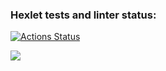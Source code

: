 ### Hexlet tests and linter status:
[![Actions Status](https://github.com/miaalvess/python-project-lvl1/workflows/hexlet-check/badge.svg)](https://github.com/miaalvess/python-project-lvl1/actions)

<a href="https://codeclimate.com/github/miaalvess/python-project-lvl1/test_coverage"><img src="https://api.codeclimate.com/v1/badges/2bd402e2c6779ce5292a/test_coverage" /></a>

